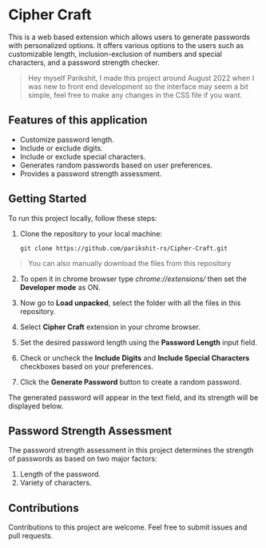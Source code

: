 # Cipher Craft

This is a web based extension which allows users to generate passwords with personalized options. It offers various options to the users such as customizable length, inclusion-exclusion of numbers and special characters, and a password strength checker.

> Hey myself Parikshit, I made this project around August 2022 when I was new to front end development so the interface may seem a bit simple, feel free to make any changes in the CSS file if you want.

## Features of this application

- Customize password length.
- Include or exclude digits.
- Include or exclude special characters.
- Generates random passwords based on user preferences.
- Provides a password strength assessment.

## Getting Started

To run this project locally, follow these steps:

1. Clone the repository to your local machine:

   ```shell
   git clone https://github.com/parikshit-rs/Cipher-Craft.git
   ```
   
> You can also manually download the files from this repository

2. To open it in chrome browser type *chrome://extensions/* then set the **Developer mode** as ON.

3. Now go to **Load unpacked**, select the folder with all the files in this repository.

4. Select **Cipher Craft** extension in your chrome browser.

5. Set the desired password length using the **Password Length** input field.

6. Check or uncheck the **Include Digits** and **Include Special Characters** checkboxes based on your preferences.

7. Click the **Generate Password** button to create a random password.

The generated password will appear in the text field, and its strength will be displayed below.

## Password Strength Assessment
The password strength assessment in this project determines the strength of passwords as based on two major factors:

1. Length of the password.
2. Variety of characters.

## Contributions
Contributions to this project are welcome. Feel free to submit issues and pull requests.
